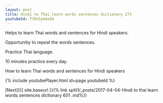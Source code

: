 ```yaml
---
layout: post
title: Hindi to Thai learn words sentences dictionary 273 
youtubeId: T7Do5ykAsE8
---
```

 
 
Helps to learn Thai words and sentences for Hindi speakers.

Opportunitiy to repeat the words sentences. 

Practice Thai language. 
 
10 minutes practice every day. 
 
How to learn Thai words and sentences for Hindi speakers 
 
{% include youtubePlayer.html id=page.youtubeId %}
 
 
[Next]({{ site.baseurl }}{% link  split1/_posts/2017-04-04-Hindi to thai learn words sentences dictionary 601 .md%})
 
